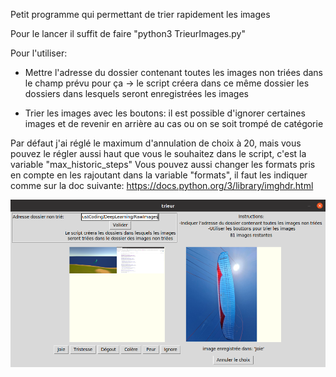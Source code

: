 Petit programme qui permettant de trier rapidement les images

Pour le lancer il suffit de faire "python3 TrieurImages.py"

Pour l'utiliser:
- Mettre l'adresse du dossier contenant toutes les images non triées dans le champ prévu pour ça
	-> le script créera dans ce même dossier les dossiers dans lesquels seront enregistrées les images
 
- Trier les images avec les boutons: il est possible d'ignorer certaines images et de revenir en arrière au cas ou on se soit trompé de catégorie

Par défaut j'ai réglé le maximum d'annulation de choix à 20, mais vous pouvez le régler aussi haut que vous le souhaitez dans le script, c'est la variable "max_historic_steps"
Vous pouvez aussi changer les formats pris en compte en les rajoutant dans la variable "formats", il faut les indiquer comme sur la doc suivante: https://docs.python.org/3/library/imghdr.html

![alt text](https://github.com/Learza7/deep_learning_project/blob/main/TrieurImages/Exemple.png)
